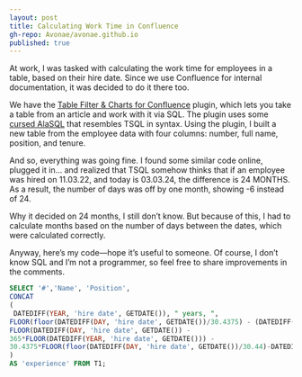 ```yaml
---
layout: post
title: Calculating Work Time in Confluence
gh-repo: Avonae/avonae.github.io
published: true
---
```

At work, I was tasked with calculating the work time for employees in a table, based on their hire date. Since we use Confluence for internal documentation, it was decided to do it there too.

We have the [Table Filter & Charts for Confluence](https://marketplace.atlassian.com/apps/27447/table-filter-charts-spreadsheets-for-confluence?hosting=datacenter&tab=overview) plugin, which lets you take a table from an article and work with it via SQL. The plugin uses some [cursed AlaSQL](https://alasql.org/) that resembles TSQL in syntax. Using the plugin, I built a new table from the employee data with four columns: number, full name, position, and tenure.

And so, everything was going fine. I found some similar code online, plugged it in… and realized that TSQL somehow thinks that if an employee was hired on 11.03.22, and today is 03.03.24, the difference is 24 MONTHS. As a result, the number of days was off by one month, showing -6 instead of 24.

Why it decided on 24 months, I still don’t know. But because of this, I had to calculate months based on the number of days between the dates, which were calculated correctly.

Anyway, here’s my code—hope it’s useful to someone. Of course, I don’t know SQL and I’m not a programmer, so feel free to share improvements in the comments.

```sql
SELECT '#','Name', 'Position',
CONCAT
(
 DATEDIFF(YEAR, 'hire date', GETDATE()), " years, ",
FLOOR(floor(DATEDIFF(DAY, 'hire date', GETDATE())/30.4375) - (DATEDIFF(YEAR, 'hire date', GETDATE()) * 12)), " months, ",
FLOOR(DATEDIFF(DAY, 'hire date', GETDATE()) - 
365*FLOOR(DATEDIFF(YEAR, 'hire date', GETDATE())) - 
30.4375*FLOOR(floor(DATEDIFF(DAY, 'hire date', GETDATE())/30.44)-DATEDIFF(YEAR, 'hire date', GETDATE()) * 12)), " days"
)
AS 'experience' FROM T1;
```